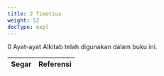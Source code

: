 ```yaml
---
title: 2 Timotius
weight: 52
docType: expl
---
```


0 Ayat-ayat Alkitab telah digunakan dalam buku ini.

| Segar | Referensi |
|-------|-----------|
